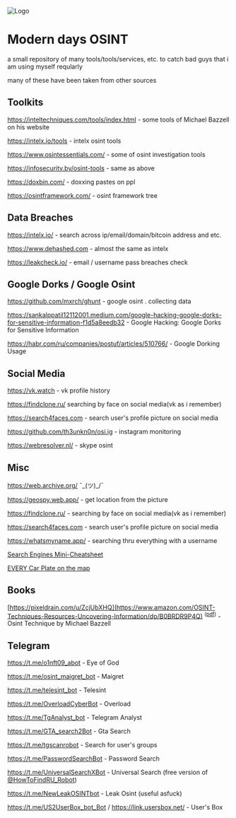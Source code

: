 
![Logo](https://i.pinimg.com/originals/49/f5/38/49f53844e74228707adf8c572b1d3091.gif)



# **Modern days OSINT**

a small repository of many tools/tools/services, etc. to catch bad guys that i am using myself reqularly 

many of these have been taken from other sources


## Toolkits

https://inteltechniques.com/tools/index.html - some tools of Michael Bazzell on his website 

https://intelx.io/tools - intelx osint tools 

https://www.osintessentials.com/ - some of osint investigation tools 

https://infosecurity.by/osint-tools - same as above

https://doxbin.com/ - doxxing pastes on ppl

https://osintframework.com/ - osint framework tree

## Data Breaches

https://intelx.io/ - search across ip/email/domain/bitcoin address and etc.

https://www.dehashed.com - almost the same as intelx

https://leakcheck.io/ - email / username pass breaches check

## Google Dorks / Google Osint 

https://github.com/mxrch/ghunt - google osint . collecting data 

https://sankalppatil12112001.medium.com/google-hacking-google-dorks-for-sensitive-information-f1d5a8eedb32 - Google Hacking: Google Dorks for Sensitive Information

https://habr.com/ru/companies/postuf/articles/510766/ - Google Dorking Usage 

## Social Media 

https://vk.watch - vk profile history

https://findclone.ru/ searching by face on social media(vk as i remember)

https://search4faces.com - search user's profile picture on social media 

https://github.com/th3unkn0n/osi.ig - instagram monitoring

https://webresolver.nl/ - skype osint

## Misc

https://web.archive.org/   ¯\_(ツ)_/¯

https://geospy.web.app/ - get location from the picture

https://findclone.ru/ - searching by face on social media(vk as i remember)

https://search4faces.com - search user's profile picture on social media 

https://whatsmyname.app/ - searching thru everything with a username

[Search Engines Mini-Cheatsheet](https://github.com/kfvksys/0s1nt/assets/73615575/c1ab28ed-168d-46c3-857d-a09f723c8460)

[EVERY Car Plate on the map](https://github.com/kfvksys/0s1nt/assets/73615575/34a16fe5-6868-4f94-a17b-1c4e9087a88b)

## Books

[https://pixeldrain.com/u/ZcjUbXHQ](https://www.amazon.com/OSINT-Techniques-Resources-Uncovering-Information/dp/B0BRDR9P4Q) <sup>([pdf](https://pixeldrain.com/u/ZcjUbXHQ))</sup> - Osint Technique by Michael Bazzell


## Telegram 
https://t.me/o1nft09_abot - Eye of God 

https://t.me/osint_maigret_bot - Maigret

https://t.me/telesint_bot - Telesint

https://t.me/OverloadCyberBot - Overload

https://t.me/TgAnalyst_bot - Telegram Analyst

https://t.me/GTA_search2Bot - Gta Search

https://t.me/tgscanrobot - Search for user's groups 

https://t.me/PasswordSearchBot - Password Search

https://t.me/UniversalSearchXBot - Universal Search (free version of [@HowToFindRU_Robot](https://t.me/HowToFindRU_Robot))

https://t.me/NewLeakOSINTbot - Leak Osint (useful asfuck)

https://t.me/US2UserBox_bot_Bot / https://link.usersbox.net/ - User's Box 





